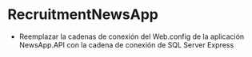 # RecruitmentNewsApp

- Reemplazar la cadenas de conexión del Web.config de la aplicación NewsApp.API con la cadena de conexión de SQL Server Express
